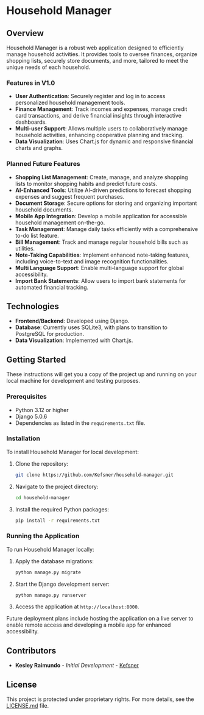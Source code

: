 # Household Manager

## Overview
Household Manager is a robust web application designed to efficiently manage household activities. It provides tools to oversee finances, organize shopping lists, securely store documents, and more, tailored to meet the unique needs of each household.

### Features in V1.0
- **User Authentication**: Securely register and log in to access personalized household management tools.
- **Finance Management**: Track incomes and expenses, manage credit card transactions, and derive financial insights through interactive dashboards.
- **Multi-user Support**: Allows multiple users to collaboratively manage household activities, enhancing cooperative planning and tracking.
- **Data Visualization**: Uses Chart.js for dynamic and responsive financial charts and graphs.

### Planned Future Features
- **Shopping List Management**: Create, manage, and analyze shopping lists to monitor shopping habits and predict future costs.
- **AI-Enhanced Tools**: Utilize AI-driven predictions to forecast shopping expenses and suggest frequent purchases.
- **Document Storage**: Secure options for storing and organizing important household documents.
- **Mobile App Integration**: Develop a mobile application for accessible household management on-the-go.
- **Task Management**: Manage daily tasks efficiently with a comprehensive to-do list feature.
- **Bill Management**: Track and manage regular household bills such as utilities.
- **Note-Taking Capabilities**: Implement enhanced note-taking features, including voice-to-text and image recognition functionalities.
- **Multi Language Support**: Enable multi-language support for global accessibility.
- **Import Bank Statements**: Allow users to import bank statements for automated financial tracking.

## Technologies
- **Frontend/Backend**: Developed using Django.
- **Database**: Currently uses SQLite3, with plans to transition to PostgreSQL for production.
- **Data Visualization**: Implemented with Chart.js.

## Getting Started
These instructions will get you a copy of the project up and running on your local machine for development and testing purposes.

### Prerequisites
- Python 3.12 or higher
- Django 5.0.6
- Dependencies as listed in the `requirements.txt` file.

### Installation
To install Household Manager for local development:
1. Clone the repository:
   ```bash
   git clone https://github.com/Kefsner/household-manager.git
   ```
2. Navigate to the project directory:
   ```bash
   cd household-manager
   ```
3. Install the required Python packages:
   ```bash
   pip install -r requirements.txt
   ```

### Running the Application
To run Household Manager locally:
1. Apply the database migrations:
   ```bash
   python manage.py migrate
   ```
2. Start the Django development server:
   ```bash
   python manage.py runserver
   ```
3. Access the application at `http://localhost:8000`.

Future deployment plans include hosting the application on a live server to enable remote access and developing a mobile app for enhanced accessibility.

## Contributors
- **Kesley Raimundo** - *Initial Development* - [Kefsner](https://github.com/Kefsner)

## License
This project is protected under proprietary rights. For more details, see the [LICENSE.md](LICENSE.md) file.